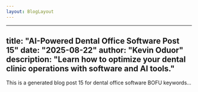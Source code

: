 ```yaml
---
layout: BlogLayout
---
```

---
title: "AI-Powered Dental Office Software Post 15"
date: "2025-08-22"
author: "Kevin Oduor"
description: "Learn how to optimize your dental clinic operations with software and AI tools."
---
This is a generated blog post 15 for dental office software BOFU keywords...
